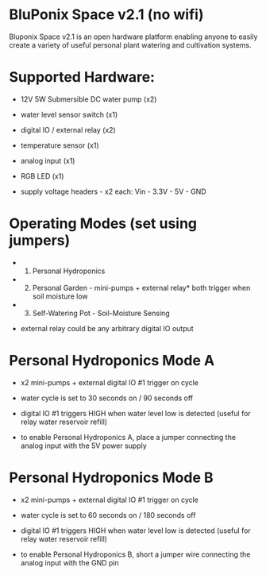 # BluPonix Space v2.1 (no wifi)

Bluponix Space v2.1 is an open hardware platform enabling anyone to easily create a variety of useful personal plant watering and cultivation systems. 


# Supported Hardware:

- 12V 5W Submersible DC water pump (x2)

- water level sensor switch (x1)

- digital IO / external relay (x2)

- temperature sensor (x1)

- analog input (x1)

- RGB LED (x1)

- supply voltage headers - x2 each: Vin - 3.3V - 5V - GND



# Operating Modes (set using jumpers)

- 1. Personal Hydroponics

- 2. Personal Garden - mini-pumps + external relay* both trigger when soil moisture low

- 3. Self-Watering Pot - Soil-Moisture Sensing

* external relay could be any arbitrary digital IO output



# Personal Hydroponics Mode A

- x2 mini-pumps + external digital IO #1 trigger on cycle

- water cycle is set to 30 seconds on / 90 seconds off

- digital IO #1 triggers HIGH when water level low is detected (useful for relay water reservoir refill)

- to enable Personal Hydroponics A, place a jumper connecting the analog input with the 5V power supply



# Personal Hydroponics Mode B

- x2 mini-pumps + external digital IO #1 trigger on cycle

- water cycle is set to 60 seconds on / 180 seconds off

- digital IO #1 triggers HIGH when water level low is detected (useful for relay water reservoir refill)

- to enable Personal Hydroponics B, short a jumper wire connecting the analog input with the GND pin